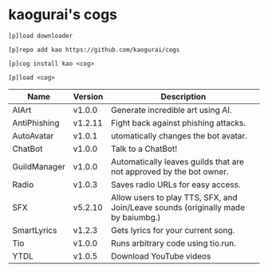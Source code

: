 # kaogurai's cogs

```
[p]load downloader

[p]repo add kao https://github.com/kaogurai/cogs

[p]cog install kao <cog>

[p]load <cog>
```

| Name | Version | Description |
|----------|--------|---------------------|
| AIArt | v1.0.0 | Generate incredible art using AI. |
| AntiPhishing | v1.2.11 | Fight back against phishing attacks. |
| AutoAvatar | v1.0.1 | utomatically changes the bot avatar. |
| ChatBot | v1.0.0 | Talk to a ChatBot! |
| GuildManager | v1.0.0 | Automatically leaves guilds that are not approved by the bot owner. |
| Radio | v1.0.3 | Saves radio URLs for easy access. |
| SFX | v5.2.10 | Allow users to play TTS, SFX, and Join/Leave sounds (originally made by baiumbg.) |
| SmartLyrics | v1.2.3 | Gets lyrics for your current song. |
| Tio | v1.0.0 | Runs arbitrary code using tio.run. |
| YTDL | v1.0.5 | Download YouTube videos |
